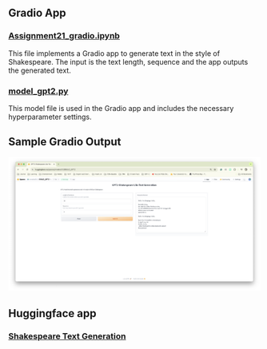 


## Gradio App

### [Assignment21_gradio.ipynb](https://github.com/mrrahul011/ERAV2/blob/main/Assignment_21/Assignment21_gradio.ipynb)
This file implements a Gradio app to generate text in the style of Shakespeare. The input is the text length, sequence and the app outputs the generated text.

### [model_gpt2.py](https://github.com/mrrahul011/ERAV2/blob/main/Assignment_21/model_gpt2.py)
This model file is used in the Gradio app and includes the necessary hyperparameter settings.

## Sample Gradio Output

![Gradio Output Sample](https://github.com/mrrahul011/ERAV2/blob/main/Assignment_21/gradio_output.png)

## Huggingface app
### [Shakespeare Text Generation](https://huggingface.co/spaces/mrrahul011/ERAV2_GPT2)
